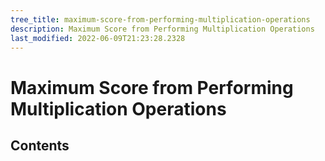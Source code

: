 ```yaml
---
tree_title: maximum-score-from-performing-multiplication-operations
description: Maximum Score from Performing Multiplication Operations
last_modified: 2022-06-09T21:23:28.2328
---
```


# Maximum Score from Performing Multiplication Operations

## Contents
